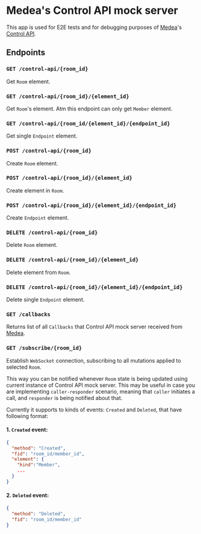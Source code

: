 Medea's Control API mock server
===============================

This app is used for E2E tests and for debugging purposes of [Medea]'s [Control API].




## Endpoints


### `GET /control-api/{room_id}`

Get `Room` element.


### `GET /control-api/{room_id}/{element_id}`

Get `Room`'s element.
Atm this endpoint can only get `Member` element.


### `GET /control-api/{room_id/{element_id}/{endpoint_id}`

Get single `Endpoint` element.


### `POST /control-api/{room_id}`

Create `Room` element.


### `POST /control-api/{room_id}/{element_id}`

Create element in `Room`.


### `POST /control-api/{room_id}/{element_id}/{endpoint_id}`

Create `Endpoint` element.


### `DELETE /control-api/{room_id}`

Delete `Room` element.


### `DELETE /control-api/{room_id}/{element_id}`

Delete element from `Room`.


### `DELETE /control-api/{room_id}/{element_id}/{endpoint_id}`

Delete single `Endpoint` element.


### `GET /callbacks`

Returns list of all `Callbacks` that Control API mock server received from [Medea].


### `GET /subscribe/{room_id}`

Establish `WebSocket` connection, subscribing to all mutations applied to selected `Room`. 

This way you can be notified whenever `Room` state is being updated using current instance of 
Control API mock server. This may be useful in case you are implementing `caller-responder` scenario,
meaning that `caller` initiates a call, and `responder` is being notified about that.

Currently it supports to kinds of events: `Created` and `Deleted`, that have following format:

#### 1. `Created` event:
```json
{
  "method": "Created",
  "fid": "room_id/member_id",
  "element": {
    "kind":"Member",
    ...
  } 
}
```
#### 2. `Deleted` event:
```json
{
  "method": "Deleted",
  "fid": "room_id/member_id"
}
```






[Medea]: https://github.com/instrumentisto/medea
[Control API]: https://github.com/instrumentisto/medea/blob/master/docs/rfc/0001-control-api.md
